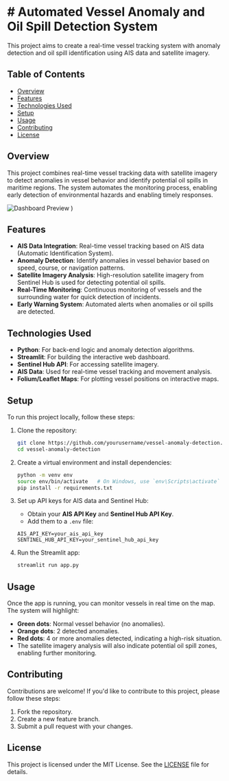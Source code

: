 # # Automated Vessel Anomaly and Oil Spill Detection System

This project aims to create a real-time vessel tracking system with anomaly detection and oil spill identification using AIS data and satellite imagery.

## Table of Contents
- [Overview](#overview)
- [Features](#features)
- [Technologies Used](#technologies-used)
- [Setup](#setup)
- [Usage](#usage)
- [Contributing](#contributing)
- [License](#license)

## Overview
This project combines real-time vessel tracking data with satellite imagery to detect anomalies in vessel behavior and identify potential oil spills in maritime regions. The system automates the monitoring process, enabling early detection of environmental hazards and enabling timely responses.

![Dashboard Preview](https://github.com/user-attachments/assets/0f579425-1b52-4bbb-a4d1-18d326d24004)
)

## Features
- **AIS Data Integration**: Real-time vessel tracking based on AIS data (Automatic Identification System).
- **Anomaly Detection**: Identify anomalies in vessel behavior based on speed, course, or navigation patterns.
- **Satellite Imagery Analysis**: High-resolution satellite imagery from Sentinel Hub is used for detecting potential oil spills.
- **Real-Time Monitoring**: Continuous monitoring of vessels and the surrounding water for quick detection of incidents.
- **Early Warning System**: Automated alerts when anomalies or oil spills are detected.
  
## Technologies Used
- **Python**: For back-end logic and anomaly detection algorithms.
- **Streamlit**: For building the interactive web dashboard.
- **Sentinel Hub API**: For accessing satellite imagery.
- **AIS Data**: Used for real-time vessel tracking and movement analysis.
- **Folium/Leaflet Maps**: For plotting vessel positions on interactive maps.

## Setup
To run this project locally, follow these steps:

1. Clone the repository:
    ```bash
    git clone https://github.com/yourusername/vessel-anomaly-detection.git
    cd vessel-anomaly-detection
    ```

2. Create a virtual environment and install dependencies:
    ```bash
    python -m venv env
    source env/bin/activate   # On Windows, use `env\Scripts\activate`
    pip install -r requirements.txt
    ```

3. Set up API keys for AIS data and Sentinel Hub:
    - Obtain your **AIS API Key** and **Sentinel Hub API Key**.
    - Add them to a `.env` file:
    ```
    AIS_API_KEY=your_ais_api_key
    SENTINEL_HUB_API_KEY=your_sentinel_hub_api_key
    ```

4. Run the Streamlit app:
    ```bash
    streamlit run app.py
    ```

## Usage
Once the app is running, you can monitor vessels in real time on the map. The system will highlight:
- **Green dots**: Normal vessel behavior (no anomalies).
- **Orange dots**: 2 detected anomalies.
- **Red dots**: 4 or more anomalies detected, indicating a high-risk situation.
- The satellite imagery analysis will also indicate potential oil spill zones, enabling further monitoring.

## Contributing
Contributions are welcome! If you'd like to contribute to this project, please follow these steps:
1. Fork the repository.
2. Create a new feature branch.
3. Submit a pull request with your changes.

## License
This project is licensed under the MIT License. See the [LICENSE](LICENSE) file for details.
